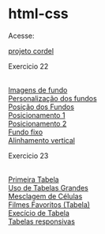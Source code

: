 # html-css

 <p>Acesse:</p> 
 <a href="Desafios/Desafio12">projeto cordel</a> <br>
 <p>Exercicio 22</p> <br>
 <a href="Exercicios/ex022/fundo001.html">Imagens de fundo</a> <br>
 <a href="Exercicios/ex022/fundo002.html">Personalização dos fundos</a> <br>
 <a href="Exercicios/ex022/fundo003.html">Posição dos Fundos</a> <br>
 <a href="Exercicios/ex022/fundo004.html">Posicionamento 1</a> <br>
 <a href="Exercicios/ex022/fundo005.html">Posicionamento 2</a> <br>
 <a href="Exercicios/ex022/fundo006.html">Fundo fixo</a> <br>
 <a href="Exercicios/ex022/fundo007.html">Alinhamento vertical</a> <br>
 <p>Exercicio 23</p> <br>
 <a href="Exercicios/ex023/tabela001.html">Primeira Tabela</a> <br>
 <a href="Exercicios/ex023/tabela002.html">Uso de Tabelas Grandes</a> <br>
 <a href="Exercicios/ex023/tabela003.html">Mesclagem de Células</a> <br>
 <a href="Exercicios/ex023/tabela004.html">Filmes Favoritos (Tabela)</a> <br>
 <a href="Exercicios/ex023/tabela005.html">Execício de Tabela</a> <br>
 <a href="Exercicios/ex023/tabela006.html">Tabelas responsivas</a>
